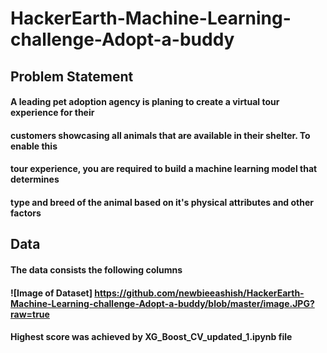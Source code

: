# HackerEarth-Machine-Learning-challenge-Adopt-a-buddy

## Problem Statement

#### A leading pet adoption agency is planing to create a virtual tour experience for their
#### customers showcasing all animals that are available in their shelter. To enable this
#### tour experience, you are required to build a machine learning model that determines
#### type and breed of the animal based on it's physical attributes and other factors



## Data 
#### The data consists the following columns
#### ![Image of Dataset] https://github.com/newbieeashish/HackerEarth-Machine-Learning-challenge-Adopt-a-buddy/blob/master/image.JPG?raw=true

#### Highest score was achieved by XG_Boost_CV_updated_1.ipynb file
